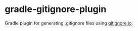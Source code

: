 gradle-gitignore-plugin
===

Gradle plugin for generating .gitignore files using [gitignore.io](http://gitignore.io).